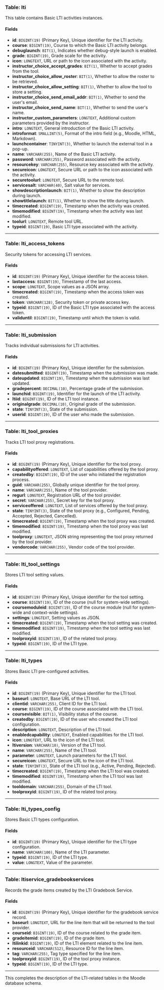 ### Table: lti

This table contains Basic LTI activities instances.

#### Fields

- **id**: `BIGINT(19)` (Primary Key), Unique identifier for the LTI activity.
- **course**: `BIGINT(19)`, Course to which the Basic LTI activity belongs.
- **debuglaunch**: `BIT(1)`, Indicates whether debug-style launch is enabled.
- **grade**: `BIGINT(19)`, Grade scale for the activity.
- **icon**: `LONGTEXT`, URL or path to the icon associated with the activity.
- **instructor_choice_accept_grades**: `BIT(1)`, Whether to accept grades from the tool.
- **instructor_choice_allow_roster**: `BIT(1)`, Whether to allow the roster to be retrieved.
- **instructor_choice_allow_setting**: `BIT(1)`, Whether to allow the tool to store a setting.
- **instructor_choice_send_email_addr**: `BIT(1)`, Whether to send the user's email.
- **instructor_choice_send_name**: `BIT(1)`, Whether to send the user's name.
- **instructor_custom_parameters**: `LONGTEXT`, Additional custom parameters provided by the instructor.
- **intro**: `LONGTEXT`, General introduction of the Basic LTI activity.
- **introformat**: `SMALLINT(5)`, Format of the intro field (e.g., Moodle, HTML, Markdown).
- **launchcontainer**: `TINYINT(3)`, Whether to launch the external tool in a pop-up.
- **name**: `VARCHAR(255)`, Name of the Basic LTI activity.
- **password**: `VARCHAR(255)`, Password associated with the activity.
- **resourcekey**: `VARCHAR(255)`, Resource key associated with the activity.
- **secureicon**: `LONGTEXT`, Secure URL or path to the icon associated with the activity.
- **securetoolurl**: `LONGTEXT`, Secure URL to the remote tool.
- **servicesalt**: `VARCHAR(40)`, Salt value for services.
- **showdescriptionlaunch**: `BIT(1)`, Whether to show the description during launch.
- **showtitlelaunch**: `BIT(1)`, Whether to show the title during launch.
- **timecreated**: `BIGINT(19)`, Timestamp when the activity was created.
- **timemodified**: `BIGINT(19)`, Timestamp when the activity was last modified.
- **toolurl**: `LONGTEXT`, Remote tool URL.
- **typeid**: `BIGINT(19)`, Basic LTI type associated with the activity.

---

### Table: lti_access_tokens

Security tokens for accessing LTI services.

#### Fields

- **id**: `BIGINT(19)` (Primary Key), Unique identifier for the access token.
- **lastaccess**: `BIGINT(19)`, Timestamp of the last access.
- **scope**: `LONGTEXT`, Scope values as a JSON array.
- **timecreated**: `BIGINT(19)`, Timestamp when the access token was created.
- **token**: `VARCHAR(128)`, Security token or private access key.
- **typeid**: `BIGINT(19)`, ID of the Basic LTI type associated with the access token.
- **validuntil**: `BIGINT(19)`, Timestamp until which the token is valid.

---

### Table: lti_submission

Tracks individual submissions for LTI activities.

#### Fields

- **id**: `BIGINT(19)` (Primary Key), Unique identifier for the submission.
- **datesubmitted**: `BIGINT(19)`, Timestamp when the submission was made.
- **dateupdated**: `BIGINT(19)`, Timestamp when the submission was last updated.
- **gradepercent**: `DECIMAL(10)`, Percentage grade of the submission.
- **launchid**: `BIGINT(19)`, Identifier for the launch of the LTI activity.
- **ltiid**: `BIGINT(19)`, ID of the LTI tool instance.
- **originalgrade**: `DECIMAL(10)`, Original grade of the submission.
- **state**: `TINYINT(3)`, State of the submission.
- **userid**: `BIGINT(19)`, ID of the user who made the submission.

---

### Table: lti_tool_proxies

Tracks LTI tool proxy registrations.

#### Fields

- **id**: `BIGINT(19)` (Primary Key), Unique identifier for the tool proxy.
- **capabilityoffered**: `LONGTEXT`, List of capabilities offered by the tool proxy.
- **createdby**: `BIGINT(19)`, ID of the user who initiated the registration process.
- **guid**: `VARCHAR(255)`, Globally unique identifier for the tool proxy.
- **name**: `VARCHAR(255)`, Name of the tool provider.
- **regurl**: `LONGTEXT`, Registration URL of the tool provider.
- **secret**: `VARCHAR(255)`, Secret key for the tool proxy.
- **serviceoffered**: `LONGTEXT`, List of services offered by the tool proxy.
- **state**: `TINYINT(3)`, State of the tool proxy (e.g., Configured, Pending, Accepted, Rejected, Cancelled).
- **timecreated**: `BIGINT(19)`, Timestamp when the tool proxy was created.
- **timemodified**: `BIGINT(19)`, Timestamp when the tool proxy was last modified.
- **toolproxy**: `LONGTEXT`, JSON string representing the tool proxy returned by the tool provider.
- **vendorcode**: `VARCHAR(255)`, Vendor code of the tool provider.

---

### Table: lti_tool_settings

Stores LTI tool setting values.

#### Fields

- **id**: `BIGINT(19)` (Primary Key), Unique identifier for the tool setting.
- **course**: `BIGINT(19)`, ID of the course (null for system-wide settings).
- **coursemoduleid**: `BIGINT(19)`, ID of the course module (null for system-wide and context-wide settings).
- **settings**: `LONGTEXT`, Setting values as JSON.
- **timecreated**: `BIGINT(19)`, Timestamp when the tool setting was created.
- **timemodified**: `BIGINT(19)`, Timestamp when the tool setting was last modified.
- **toolproxyid**: `BIGINT(19)`, ID of the related tool proxy.
- **typeid**: `BIGINT(19)`, ID of the LTI type.

---

### Table: lti_types

Stores Basic LTI pre-configured activities.

#### Fields

- **id**: `BIGINT(19)` (Primary Key), Unique identifier for the LTI tool.
- **baseurl**: `LONGTEXT`, Base URL of the LTI tool.
- **clientid**: `VARCHAR(255)`, Client ID for the LTI tool.
- **course**: `BIGINT(19)`, ID of the course associated with the LTI tool.
- **coursevisible**: `BIT(1)`, Visibility status of the course.
- **createdby**: `BIGINT(19)`, ID of the user who created the LTI tool configuration.
- **description**: `LONGTEXT`, Description of the LTI tool.
- **enabledcapability**: `LONGTEXT`, Enabled capabilities for the LTI tool.
- **icon**: `LONGTEXT`, URL to the icon of the LTI tool.
- **ltiversion**: `VARCHAR(10)`, Version of the LTI tool.
- **name**: `VARCHAR(255)`, Name of the LTI tool.
- **parameter**: `LONGTEXT`, Launch parameters for the LTI tool.
- **secureicon**: `LONGTEXT`, Secure URL to the icon of the LTI tool.
- **state**: `TINYINT(3)`, State of the LTI tool (e.g., Active, Pending, Rejected).
- **timecreated**: `BIGINT(19)`, Timestamp when the LTI tool was created.
- **timemodified**: `BIGINT(19)`, Timestamp when the LTI tool was last modified.
- **tooldomain**: `VARCHAR(255)`, Domain of the LTI tool.
- **toolproxyid**: `BIGINT(19)`, ID of the related tool proxy.

---

### Table: lti_types_config

Stores Basic LTI types configuration.

#### Fields

- **id**: `BIGINT(19)` (Primary Key), Unique identifier for the LTI type configuration.
- **name**: `VARCHAR(100)`, Name of the LTI parameter.
- **typeid**: `BIGINT(19)`, ID of the LTI type.
- **value**: `LONGTEXT`, Value of the parameter.

---

### Table: ltiservice_gradebookservices

Records the grade items created by the LTI Gradebook Service.

#### Fields

- **id**: `BIGINT(19)` (Primary Key), Unique identifier for the gradebook service record.
- **baseurl**: `LONGTEXT`, URL for the line item that will be returned to the tool provider.
- **courseid**: `BIGINT(19)`, ID of the course related to the grade item.
- **gradeitemid**: `BIGINT(19)`, ID of the grade item.
- **ltilinkid**: `BIGINT(19)`, ID of the LTI element related to the line item.
- **resourceid**: `VARCHAR(512)`, Resource ID for the line item.
- **tag**: `VARCHAR(255)`, Tag type specified for the line item.
- **toolproxyid**: `BIGINT(19)`, ID of the tool proxy instance.
- **typeid**: `BIGINT(19)`, ID of the LTI type.

---

This completes the description of the LTI-related tables in the Moodle database schema.
